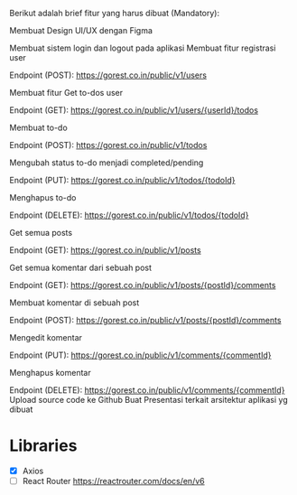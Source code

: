 Berikut adalah brief fitur yang harus dibuat (Mandatory):

Membuat Design UI/UX dengan Figma

Membuat sistem login dan logout pada aplikasi
Membuat fitur registrasi user

Endpoint (POST): https://gorest.co.in/public/v1/users

Membuat fitur Get to-dos user

Endpoint (GET): https://gorest.co.in/public/v1/users/{userId}/todos

Membuat to-do

Endpoint (POST): https://gorest.co.in/public/v1/todos

Mengubah status to-do menjadi completed/pending

Endpoint (PUT): https://gorest.co.in/public/v1/todos/{todoId}

Menghapus to-do

Endpoint (DELETE): https://gorest.co.in/public/v1/todos/{todoId}

Get semua posts

Endpoint (GET): https://gorest.co.in/public/v1/posts

Get semua komentar dari sebuah post

Endpoint (GET): https://gorest.co.in/public/v1/posts/{postId}/comments

Membuat komentar di sebuah post

Endpoint (POST): https://gorest.co.in/public/v1/posts/{postId}/comments

Mengedit komentar

Endpoint (PUT): https://gorest.co.in/public/v1/comments/{commentId}

Menghapus komentar

Endpoint (DELETE): https://gorest.co.in/public/v1/comments/{commentId}
Upload source code ke Github
Buat Presentasi terkait arsitektur aplikasi yg dibuat

# Libraries

- [x] Axios
- [ ] React Router https://reactrouter.com/docs/en/v6
